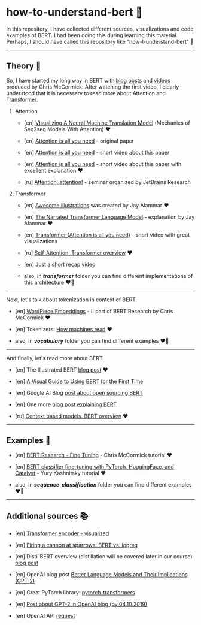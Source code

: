 # how-to-understand-bert 🤗
In this repository, I have collected different sources, visualizations and code examples of BERT. I had been doing this during learning this material. Perhaps, I should have called this repository like "how-I-understand-bert" 🤔

****

## Theory 🙌
So, I have started my long way in BERT with [blog posts](https://mccormickml.com/tutorials/) and [videos](https://www.youtube.com/watch?v=FKlPCK1uFrc&list=PLam9sigHPGwOBuH4_4fr-XvDbe5uneaf6&index=1) produced by Chris McCormick. After watching the first video, I clearly understood that it is necessary to read more about Attention and Transformer.

1. Attention
   + [en] [Visualizing A Neural Machine Translation Model](https://jalammar.github.io/visualizing-neural-machine-translation-mechanics-of-seq2seq-models-with-attention/) (Mechanics of Seq2seq Models With Attention) ❤️

   + [en] [Attention is all you need](https://arxiv.org/abs/1706.03762) - original paper

   + [en] [Attention is all you need](https://www.youtube.com/watch?v=iDulhoQ2pro) - short video about this paper

   + [en] [Attention is all you need](https://www.youtube.com/watch?v=nPuWGx_wF3I&list=WL&index=74) - short video about this paper with excellent explanation ❤️

   + [ru] [Attention, attention!](https://www.youtube.com/watch?v=q9svwVYduSo&list=WL&index=98&t=4s) - seminar organized by JetBrains Research

2. Transformer
   + [en] [Awesome illustrations](http://jalammar.github.io/illustrated-transformer/) was created by Jay Alammar ❤️

   + [en] [The Narrated Transformer Language Model](https://www.youtube.com/watch?v=-QH8fRhqFHM) - explanation by Jay Alammar ❤️

   + [en] [Transformer (Attention is all you need)](https://www.youtube.com/watch?v=z1xs9jdZnuY) - short video with great visualizations

   + [ru] [Self-Attention. Transformer overview](https://www.youtube.com/❤️watch?v=UETKUIlYE6g) ❤️

   + [en] Just a short recap [video](https://www.youtube.com/watch?v=S27pHKBEp30&list=WL&index=95&t=41s)

   + also, in **_transformer_** folder you can find different implementations of this architecture ❤️‍🔥

****

Next, let's talk about tokenization in context of BERT.
   + [en] [WordPiece Embeddings](https://www.youtube.com/watch?v=zJW57aCBCTk&list=PLam9sigHPGwOBuH4_4fr-XvDbe5uneaf6&index=2) - II part of BERT Research by Chris McCormick ❤️

   + [en] Tokenizers: [How machines read](https://blog.floydhub.com/tokenization-nlp/) ❤️

   + also, in __*vocabulary*__ folder you can find different examples ❤️‍🔥

****

And finally, let's read more about BERT.
   + [en] The Illustrated BERT [blog post](http://jalammar.github.io/illustrated-bert/) ❤️

   + [en] [A Visual Guide to Using BERT for the First Time](http://jalammar.github.io/a-visual-guide-to-using-bert-for-the-first-time/)

   + [en] Google AI Blog [post about open sourcing BERT](https://ai.googleblog.com/2018/11/open-sourcing-bert-state-of-art-pre.html)

   + [en] One more [blog post explaining BERT](https://yashuseth.blog/2019/06/12/bert-explained-faqs-understand-bert-working/)

   + [ru] [Context based models. BERT overview](https://www.youtube.com/watch?v=1DygevyV2eA) ❤️

****

## Examples 💪
   + [en] [BERT Research - Fine Tuning](https://www.youtube.com/watch?v=x66kkDnbzi4&list=PLam9sigHPGwOBuH4_4fr-XvDbe5uneaf6&index=3) - Chris McCormick tutorial ❤️

   + [en] [BERT classifier fine-tuning with PyTorch, HuggingFace, and Catalyst](https://github.com/Yorko/bert-finetuning-catalyst) - Yury Kashnitsky tutorial ❤️

   + also, in __*sequence-classification*__ folder you can find different examples ❤️‍🔥

****

## Additional sources 📚
   + [en] [Transformer encoder - visualized](https://github.com/mertensu/transformer-tutorial)

   + [en] [Firing a cannon at sparrows: BERT vs. logreg](https://www.youtube.com/watch?v=JIU6WZuWl6k&list=WL&index=50)

   + [en] DistillBERT overview (distillation will be covered later in our course) [blog post](https://medium.com/huggingface/distilbert-8cf3380435b5)

   + [en] OpenAI blog post [Better Language Models and Their Implications (GPT-2)](https://openai.com/blog/better-language-models/)

   + [en] Great PyTorch library: [pytorch-transformers](https://github.com/huggingface/transformers)

   + [en] [Post about GPT-2 in OpenAI blog (by 04.10.2019)](https://openai.com/blog/fine-tuning-gpt-2/)

   + [en] OpenAI API [request](https://openai.com/blog/openai-api/)
